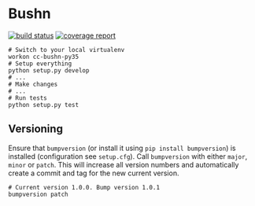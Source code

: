 # Bushn

[![build status](https://gitlab.crosscloud.me/CrossCloud/bushn/badges/master/build.svg)](https://gitlab.crosscloud.me/CrossCloud/bushn/commits/master)
[![coverage report](https://gitlab.crosscloud.me/CrossCloud/bushn/badges/master/coverage.svg)](https://gitlab.crosscloud.me/CrossCloud/bushn/commits/master)

    # Switch to your local virtualenv
    workon cc-bushn-py35
    # Setup everything
    python setup.py develop
    # ...
    # Make changes
    # ...
    # Run tests
    python setup.py test

## Versioning

Ensure that `bumpversion` (or install it using `pip install bumpversion`) is
installed (configuration see `setup.cfg`). Call `bumpversion` with either
`major`, `minor` or `patch`. This will increase all version numbers and automatically
create a commit and tag for the new current version.


    # Current version 1.0.0. Bump version 1.0.1
    bumpversion patch

